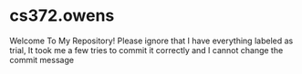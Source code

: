 # cs372.owens
Welcome To My Repository!
Please ignore that I have everything labeled as trial, It took me a few tries to commit it correctly and I cannot change the commit message
